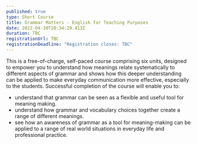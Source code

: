 ```yaml
---
published: true
type: Short Course
title: Grammar Matters - English for Teaching Purposes
date: 2022-04-30T20:34:29.413Z
duration: TBC
registrationUrl: TBC
registrationDeadline: "Registration closes: TBC"
---
```

This is a free-of-charge, self-paced course comprising six units, designed to empower you to understand how meanings relate systematically to different aspects of grammar and shows how this deeper understanding can be applied to make everyday communication more effective, especially to the students. Successful completion of the course will enable you to:

* understand that grammar can be seen as a flexible and useful tool for meaning making.
* understand how grammar and vocabulary choices together create a range of different meanings.
* see how an awareness of grammar as a tool for meaning-making can be applied to a range of real world situations in everyday life and professional practice.